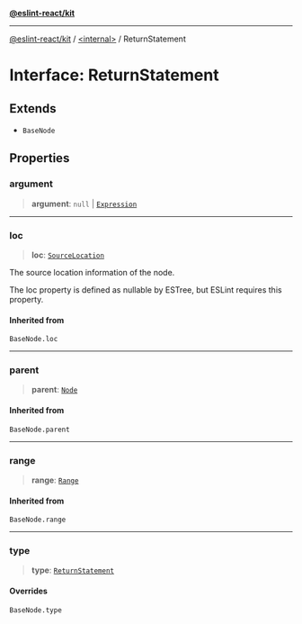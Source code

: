 [**@eslint-react/kit**](../../README.md)

***

[@eslint-react/kit](../../README.md) / [\<internal\>](../README.md) / ReturnStatement

# Interface: ReturnStatement

## Extends

- `BaseNode`

## Properties

### argument

> **argument**: `null` \| [`Expression`](../type-aliases/Expression.md)

***

### loc

> **loc**: [`SourceLocation`](SourceLocation.md)

The source location information of the node.

The loc property is defined as nullable by ESTree, but ESLint requires this property.

#### Inherited from

`BaseNode.loc`

***

### parent

> **parent**: [`Node`](../type-aliases/Node.md)

#### Inherited from

`BaseNode.parent`

***

### range

> **range**: [`Range`](../type-aliases/Range.md)

#### Inherited from

`BaseNode.range`

***

### type

> **type**: [`ReturnStatement`](../README.md#returnstatement)

#### Overrides

`BaseNode.type`
